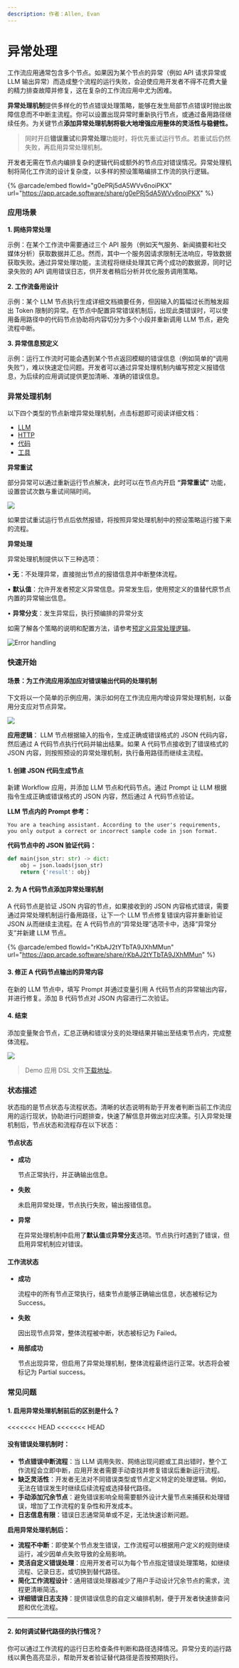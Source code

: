 ```yaml
---
description: 作者：Allen, Evan
---
```


# 异常处理

工作流应用通常包含多个节点。如果因为某个节点的异常（例如 API 请求异常或 LLM 输出异常）而造成整个流程的运行失败，会迫使应用开发者不得不花费大量的精力排查故障并修复，这在复杂的工作流应用中尤为困难。

**异常处理机制**提供多样化的节点错误处理策略，能够在发生局部节点错误时抛出故障信息而不中断主流程。你可以设置出现异常时重新执行节点，或通过备用路径继续任务。为关键节点**添加异常处理机制将极大地增强应用整体的灵活性与稳健性。**

> 同时开启**错误重试**和**异常处理**功能时，将优先重试运行节点。若重试后仍然失败，再启用异常处理机制。

开发者无需在节点内编排复杂的逻辑代码或额外的节点应对错误情况。异常处理机制将简化工作流的设计复杂度，以多样的预设策略编排工作流的执行逻辑。

{% @arcade/embed flowId="g0ePRj5dA5WVv6noiPKX" url="https://app.arcade.software/share/g0ePRj5dA5WVv6noiPKX" %}

### 应用场景

**1. 网络异常处理**

示例：在某个工作流中需要通过三个 API 服务（例如天气服务、新闻摘要和社交媒体分析）获取数据并汇总。然而，其中一个服务因请求限制无法响应，导致数据获取失败。通过异常处理功能，主流程将继续处理其它两个成功的数据源，同时记录失败的 API 调用错误日志，供开发者稍后分析并优化服务调用策略。

**2. 工作流备用设计**

示例：某个 LLM 节点执行生成详细文档摘要任务，但因输入的篇幅过长而触发超出 Token 限制的异常。在节点中配置异常错误机制后，出现此类错误时，可以使用备用路径中的代码节点协助将内容切分为多个小段并重新调用 LLM 节点，避免流程中断。

**3. 异常信息预定义**

示例：运行工作流时可能会遇到某个节点返回模糊的错误信息（例如简单的“调用失败”），难以快速定位问题。开发者可以通过异常处理机制内编写预定义报错信息，为后续的应用调试提供更加清晰、准确的错误信息。

### 异常处理机制

以下四个类型的节点新增异常处理机制，点击标题即可阅读详细文档：

* [LLM](../node/llm.md)
* [HTTP](../node/http-request.md)
* [代码](../node/code.md)
* [工具](../node/tools.md)

**异常重试**

部分异常可以通过重新运行节点解决，此时可以在节点内开启 **“异常重试”** 功能，设置尝试次数与重试间隔时间。

![](https://assets-docs.dify.ai/2024/12/18097e4c94b67a79150b967fc50f9f43.png)

如果尝试重试运行节点后依然报错，将按照异常处理机制中的预设策略运行接下来的流程。

**异常处理**

异常处理机制提供以下三种选项：

• **无**：不处理异常，直接抛出节点的报错信息并中断整体流程。

• **默认值**：允许开发者预定义异常信息。异常发生后，使用预定义的值替代原节点内置的异常输出信息。

• **异常分支**：发生异常后，执行预编排的异常分支

如需了解各个策略的说明和配置方法，请参考[预定义异常处理逻辑](predefined-nodes-failure-logic.md)。

![Error handling](https://assets-docs.dify.ai/2024/12/6e2655949889d4d162945d840d698649.png)

### 快速开始

#### 场景：为工作流应用添加应对错误输出代码的处理机制

下文将以一个简单的示例应用，演示如何在工作流应用内增设异常处理机制，以备用分支应对节点异常。

![](https://assets-docs.dify.ai/2024/12/958326384d3b60a98246e9ff565c7ed3.png)

**应用逻辑**： LLM 节点根据输入的指令，生成正确或错误格式的 JSON 代码内容，然后通过 A 代码节点执行代码并输出结果。如果 A 代码节点接收到了错误格式的 JSON 内容，则按照预设的异常处理机制，执行备用路径而继续主流程。

#### 1. 创建 JSON 代码生成节点

新建 Workflow 应用，并添加 LLM 节点和代码节点。通过 Prompt 让 LLM 根据指令生成正确或错误格式的 JSON 内容，然后通过 A 代码节点验证。

**LLM 节点内的 Prompt 参考：**

```
You are a teaching assistant. According to the user's requirements, you only output a correct or incorrect sample code in json format.
```

**代码节点中的 JSON 验证代码：**

```python
def main(json_str: str) -> dict:
    obj = json.loads(json_str)
    return {'result': obj}
```

#### 2. 为 A 代码节点添加异常处理机制

A 代码节点是验证 JSON 内容的节点，如果接收到的 JSON 内容格式错误，需要通过异常处理机制运行备用路径，让下一个 LLM 节点修复错误内容并重新验证 JSON 从而继续主流程。在 A 代码节点的“异常处理”选项卡中，选择“异常分支”并新建 LLM 节点。

{% @arcade/embed flowId="rKbAJ2tYTbTA9JXhMMun" url="https://app.arcade.software/share/rKbAJ2tYTbTA9JXhMMun" %}

#### 3. 修正 A 代码节点输出的异常内容

在新的 LLM 节点中，填写 Prompt 并通过变量引用 A 代码节点的异常输出内容，并进行修复。添加 B 代码节点对 JSON 内容进行二次验证。

#### 4. 结束

添加变量聚合节点，汇总正确和错误分支的处理结果并输出至结束节点内，完成整体流程。

![](https://assets-docs.dify.ai/2024/12/059b5a814514cd9abe10f1f4077ed17f.png)

> Demo 应用 DSL 文件[下载地址](https://assets-docs.dify.ai/2024/12/087861aa20e06bb4f8a2bef7e7ae0522.yml)。

### 状态描述

状态指的是节点状态与流程状态。清晰的状态说明有助于开发者判断当前工作流应用的运行现状，协助进行问题排查，快速了解信息并做出对应决策。引入异常处理机制后，节点状态和流程存在以下状态：

#### **节点状态**

*   **成功**

    节点正常执行，并正确输出信息。
*   **失败**

    未启用异常处理，节点执行失败，输出报错信息。
*   **异常**

    在异常处理机制中启用了**默认值**或**异常分支**选项。节点执行时遇到了错误，但启用异常机制应对错误。

#### 工作流状态

*   **成功**

    流程中的所有节点正常执行，结束节点能够正确输出信息，状态被标记为 Success。
*   **失败**

    因出现节点异常，整体流程被中断，状态被标记为 Failed。
*   **局部成功**

    节点出现异常，但启用了异常处理机制，整体流程最终运行正常。状态将会被标记为 Partial success。

### 常见问题

#### 1. 启用异常处理机制前后的区别是什么？

<<<<<<< HEAD
<<<<<<< HEAD
#### **没有错误处理机制时：**

* **节点错误中断流程**：当 LLM 调用失败、网络出现问题或工具出错时，整个工作流程会立即中断，应用开发者需要手动查找并修复错误后重新运行流程。
* **缺乏灵活性**：开发者无法对不同错误类型或节点定义特定的处理逻辑。例如，无法在错误发生时继续后续流程或选择替代路径。
* **手动添加冗余节点**：避免错误影响全局需要额外设计大量节点来捕获和处理错误，增加了工作流程的复杂性和开发成本。
* **日志信息有限**：错误日志通常简单或不足，无法快速诊断问题。

**启用异常处理机制后：**

* **流程不中断**：即使某个节点发生错误，工作流程可以根据用户定义的规则继续运行，减少因单点失败导致的全局影响。
* **灵活自定义错误处理**：应用开发者可以为每个节点指定错误处理策略，如继续流程、记录日志，或切换到替代路径。
* **简化工作流程设计**：通用错误处理器减少了用户手动设计冗余节点的需求，流程更清晰简洁。
* **详细错误日志支持**：提供错误信息的自定义编排机制，便于开发者快速排查问题和优化流程。

***

#### 2. 如何调试替代路径的执行情况？

你可以通过工作流程的运行日志检查条件判断和路径选择情况。异常分支的运行路线以黄色高亮显示，帮助开发者验证替代路径是否按预期执行。
